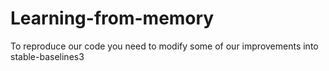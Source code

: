# Learning-from-memory

To reproduce our code you need to modify some of our improvements into stable-baselines3
